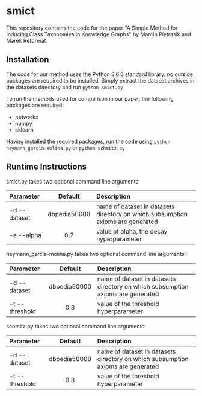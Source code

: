 # smict

This repository contains the code for the paper "A Simple Method for Inducing Class Taxonomies in Knowledge Graphs" by Marcin Pietrasik and Marek Reformat.

## Installation

The code for our method uses the Python 3.6.6 standard library, no outside packages are required to be installed. Simply extract the dataset archives in the datasets directory and run `python smict.py`

To run the methods used for comparison in our paper, the following packages are required:
* networkx
* numpy
* sklearn

Having installed the required packages, run the code using `python heymann_garcia-molina.py` or `python schmitz.py`

## Runtime Instructions

smict.py takes two optional command line arguments:

| Parameter                 | Default       | Description   |	
| :------------------------ |:-------------:| :-------------|
| -d --dataset 	      |	dbpedia50000  | name of dataset in datasets directory on which subsumption axioms are generated
| -a --alpha          | 0.7           | value of alpha, the decay hyperparameter

heymann_garcia-molina.py takes two optional command line arguments:

| Parameter                 | Default       | Description   |	
| :------------------------ |:-------------:| :-------------|
| -d --dataset 	      |	dbpedia50000  | name of dataset in datasets directory on which subsumption axioms are generated
| -t --threshold      | 0.3           | value of the threshold hyperparameter

schmitz.py takes two optional command line arguments:

| Parameter                 | Default       | Description   |	
| :------------------------ |:-------------:| :-------------|
| -d --dataset 	      |	dbpedia50000  | name of dataset in datasets directory on which subsumption axioms are generated
| -t --threshold      | 0.8           | value of the threshold hyperparameter
